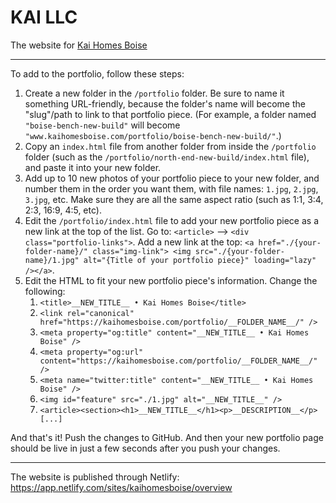 # KAI LLC

The website for [Kai Homes Boise](https://kaihomesboise.com/)

---

To add to the portfolio, follow these steps:

1. Create a new folder in the `/portfolio` folder. Be sure to name it something URL-friendly, because the folder's name will become the "slug"/path to link to that portfolio piece. (For example, a folder named `"boise-bench-new-build"` will become `"www.kaihomesboise.com/portfolio/boise-bench-new-build/"`.)
1. Copy an `index.html` file from another folder from inside the `/portfolio` folder (such as the `/portfolio/north-end-new-build/index.html` file), and paste it into your new folder.
1. Add up to 10 new photos of your portfolio piece to your new folder, and number them in the order you want them, with file names: `1.jpg`, `2.jpg`, `3.jpg`, etc. Make sure they are all the same aspect ratio (such as 1:1, 3:4, 2:3, 16:9, 4:5, etc).
1. Edit the `/portfolio/index.html` file to add your new portfolio piece as a new link at the top of the list. Go to: `<article>` --> `<div class="portfolio-links">`. Add a new link at the top: `<a href="./{your-folder-name}/" class="img-link"> <img src="./{your-folder-name}/1.jpg" alt="{Title of your portfolio piece}" loading="lazy" /></a>`.
1. Edit the HTML to fit your new portfolio piece's information. Change the following:
   1. `<title>__NEW_TITLE__ • Kai Homes Boise</title>`
   1. `<link rel="canonical" href="https://kaihomesboise.com/portfolio/__FOLDER_NAME__/" />`
   1. `<meta property="og:title" content="__NEW_TITLE__ • Kai Homes Boise" />`
   1. `<meta property="og:url" content="https://kaihomesboise.com/portfolio/__FOLDER_NAME__/" />`
   1. `<meta name="twitter:title" content="__NEW_TITLE__ • Kai Homes Boise" />`
   1. `<img id="feature" src="./1.jpg" alt="__NEW_TITLE__" />`
   1. `<article><section><h1>__NEW_TITLE__</h1><p>__DESCRIPTION__</p> [...]`

And that's it! Push the changes to GitHub. And then your new portfolio page should be live in just a few seconds after you push your changes.

---

The website is published through Netlify: https://app.netlify.com/sites/kaihomesboise/overview
